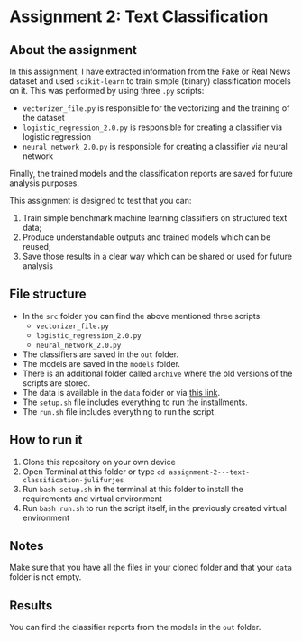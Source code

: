 # Assignment 2: Text Classification

## About the assignment

In this assignment, I have extracted information from the Fake or Real News dataset and used ```scikit-learn``` to train simple (binary) classification models on it. This was performed by using three ```.py``` scripts:
  - ```vectorizer_file.py``` is responsible for the vectorizing and the training of the dataset
  - ```logistic_regression_2.0.py``` is responsible for creating a classifier via logistic regression
  - ```neural_network_2.0.py``` is responsible for creating a classifier via neural network

Finally, the trained models and the classification reports are saved for future analysis purposes.

This assignment is designed to test that you can:

1. Train simple benchmark machine learning classifiers on structured text data;
2. Produce understandable outputs and trained models which can be reused;
3. Save those results in a clear way which can be shared or used for future analysis

## File structure

- In the ```src``` folder you can find the above mentioned three scripts:
  - ```vectorizer_file.py```
  - ```logistic_regression_2.0.py```
  - ```neural_network_2.0.py```
- The classifiers are saved in the ```out``` folder.
- The models are saved in the ```models``` folder.
- There is an additional folder called ```archive``` where the old versions of the scripts are stored.
- The data is available in the ```data``` folder or via [this link](https://www.kaggle.com/datasets/jillanisofttech/fake-or-real-news).
- The ```setup.sh``` file includes everything to run the installments.
- The ```run.sh``` file includes everything to run the script.

## How to run it

1. Clone this repository on your own device
2. Open Terminal at this folder or type ```cd assignment-2---text-classification-julifurjes```
3. Run ```bash setup.sh``` in the terminal at this folder to install the requirements and virtual environment
4. Run ```bash run.sh``` to run the script itself, in the previously created virtual environment

## Notes

Make sure that you have all the files in your cloned folder and that your ```data``` folder is not empty.

## Results

You can find the classifier reports from the models in the ```out``` folder.
